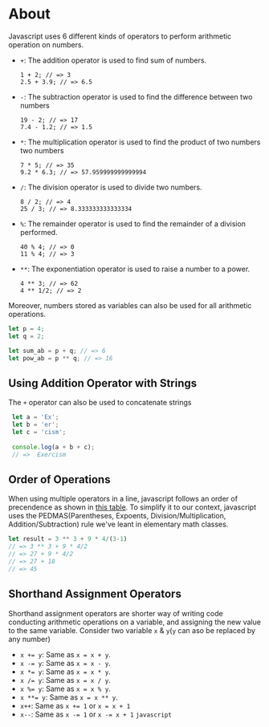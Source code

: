 # About 
Javascript uses 6 different kinds of operators to perform arithmetic operation on numbers.
- `+`: The addition operator is used to find sum of numbers. 
  ```javascipt
  1 + 2; // => 3
  2.5 + 3.9; // => 6.5
  ```

- `-`: The subtraction operator is used to find the difference between two numbers 
  ```javascipt
  19 - 2; // => 17
  7.4 - 1.2; // => 1.5
  ```

- `*`: The multiplication operator is used to find the product of two numbers two numbers 
  ```javascipt
  7 * 5; // => 35
  9.2 * 6.3; // => 57.959999999999994
  ```

- `/`: The division operator is used to divide two numbers.
  ```javascipt
  8 / 2; // => 4
  25 / 3; // => 8.333333333333334
  ```

- `%`: The remainder operator is used to find the remainder of a division performed.
  ```javascipt
  40 % 4; // => 0
  11 % 4; // => 3
  ```

- `**`: The exponentiation operator is used to raise a number to a power.
  ```javascipt
  4 ** 3; // => 62
  4 ** 1/2; // => 2
  ```
  
 Moreover, numbers stored as variables can also be used for all arithmetic operations.
 ```javascript
 let p = 4;
 let q = 2;
 
 let sum_ab = p + q; // => 6
 let pow_ab = p ** q; // => 16
 ```

## Using Addition Operator with Strings
The `+` operator can also be used to concatenate strings
```javascript
 let a = 'Ex';
 let b = 'er';
 let c = 'cism';
 
 console.log(a + b + c);
 // =>  Exercism
 ```

## Order of Operations 
When using multiple operators in a line, javascript follows an order of precendence as shown in [this table](https://developer.mozilla.org/en-US/docs/Web/JavaScript/Reference/Operators/Operator_Precedence#table). To simplify it to our context, javascript uses the PEDMAS(Parentheses, Expoents, Division/Multiplication, Addition/Subtraction) rule we've leant in elementary math classes. 
```javascript
let result = 3 ** 3 + 9 * 4/(3-1)
// => 3 ** 3 + 9 * 4/2
// => 27 + 9 * 4/2
// => 27 + 18
// => 45
```
## Shorthand Assignment Operators 
Shorthand assignment operators are shorter way of writing code conducting arithmetic operations on a variable, and assigning the new value to the same variable. Consider two variable `x` & `y`(`y` can aso be replaced by any number)
- `x += y`: Same as `x = x + y`.
- `x -= y`: Same as `x = x - y`.
- `x *= y`: Same as `x = x * y`.
- `x /= y`: Same as `x = x / y`.
- `x %= y`: Same as `x = x % y`.
- `x **= y`: Same as `x = x ** y`.
- `x++`: Same as `x += 1` or `x = x + 1`
- `x--`: Same as `x -= 1` or `x -= x + 1`
```javascript```

